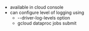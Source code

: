 * available in cloud console
* can configure level of logging using 
	* --driver-log-levels option
	* gcloud dataproc jobs submit